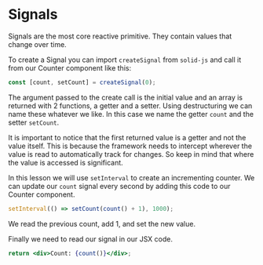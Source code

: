 # Signals

Signals are the most core reactive primitive. They contain values that change over time.

To create a Signal you can import `createSignal` from `solid-js` and call it from our Counter component like this:
```jsx
const [count, setCount] = createSignal(0);
```

The argument passed to the create call is the initial value and an array is returned with 2 functions, a getter and a setter. Using destructuring we can name these whatever we like. In this case we name the getter `count` and the setter `setCount`.

It is important to notice that the first returned value is a getter and not the value itself. This is because the framework needs to intercept wherever the value is read to automatically track for changes. So keep in mind that where the value is accessed is significant.

In this lesson we will use `setInterval` to create an incrementing counter. We can update our `count` signal every second by adding this code to our Counter component.

```jsx
setInterval(() => setCount(count() + 1), 1000);
```

We read the previous count, add 1, and set the new value.

Finally we need to read our signal in our JSX code.

```jsx
return <div>Count: {count()}</div>;
```



